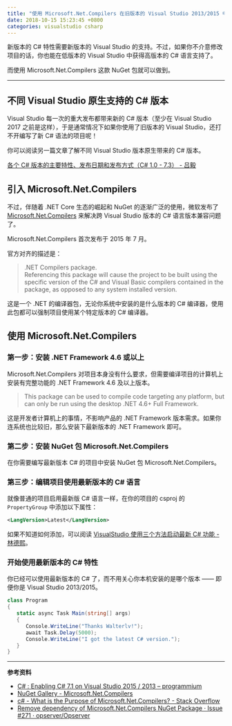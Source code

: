 ```yaml
---
title: "使用 Microsoft.Net.Compilers 在旧版本的 Visual Studio 2013/2015 中开启新的 C# 7.x 语法"
date: 2018-10-15 15:23:45 +0800
categories: visualstudio csharp
---
```


新版本的 C# 特性需要新版本的 Visual Studio 的支持。不过，如果你不介意修改项目的话，你也能在低版本的 Visual Studio 中获得高版本的 C# 语言支持了。

而使用 Microsoft.Net.Compilers 这款 NuGet 包就可以做到。

---

<div id="toc"></div>

## 不同 Visual Studio 原生支持的 C# 版本

Visual Studio 每一次的重大发布都带来新的 C# 版本（至少在 Visual Studio 2017 之前是这样），于是通常情况下如果你使用了旧版本的 Visual Studio，还打不开编写了新 C# 语法的项目呢！

你可以阅读另一篇文章了解不同 Visual Studio 版本原生带来的 C# 版本。

[各个 C# 版本的主要特性、发布日期和发布方式（C# 1.0 - 7.3） - 吕毅](/post/csharp-version-histories.html)

## 引入 Microsoft.Net.Compilers

不过，伴随着 .NET Core 生态的崛起和 NuGet 的逐渐广泛的使用，微软发布了 [Microsoft.Net.Compilers](https://www.nuget.org/packages/Microsoft.Net.Compilers/) 来解决跨 Visual Studio 版本的 C# 语言版本兼容问题了。

Microsoft.Net.Compilers 首次发布于 2015 年 7 月。

官方对齐的描述是：

> .NET Compilers package.  
> Referencing this package will cause the project to be built using the specific version of the C# and Visual Basic compilers contained in the package, as opposed to any system installed version.

这是一个 .NET 的编译器包，无论你系统中安装的是什么版本的 C# 编译器，使用此包都可以强制项目使用某个特定版本的 C# 编译器。

## 使用 Microsoft.Net.Compilers

### 第一步：安装 .NET Framework 4.6 或以上

Microsoft.Net.Compilers 对项目本身没有什么要求，但需要编译项目的计算机上安装有完整功能的 .NET Framework 4.6 及以上版本。

> This package can be used to compile code targeting any platform, but can only be run using the desktop .NET 4.6+ Full Framework.

这是开发者计算机上的事情，不影响产品的 .NET Framework 版本需求。如果你连系统也比较旧，那么安装下最新版本的 .NET Framework 即可。

### 第二步：安装 NuGet 包 Microsoft.Net.Compilers

在你需要编写最新版本 C# 的项目中安装 NuGet 包 Microsoft.Net.Compilers。

### 第三步：编辑项目使用最新版本的 C# 语言

就像普通的项目启用最新版 C# 语言一样，在你的项目的 csproj 的 `PropertyGroup` 中添加以下属性：

```xml
<LangVersion>Latest</LangVersion>
```

如果不知道如何添加，可以阅读 [VisualStudio 使用三个方法启动最新 C# 功能 - 林德熙](https://blog.lindexi.com/post/VisualStudio-%E4%BD%BF%E7%94%A8%E4%B8%89%E4%B8%AA%E6%96%B9%E6%B3%95%E5%90%AF%E5%8A%A8%E6%9C%80%E6%96%B0-C-%E5%8A%9F%E8%83%BD.html)。

### 开始使用最新版本的 C# 特性

你已经可以使用最新版本的 C# 了，而不用关心你本机安装的是哪个版本 —— 即便你是 Visual Studio 2013/2015。

```csharp
class Program
{
   static async Task Main(string[] args)
   {
      Console.WriteLine("Thanks Walterlv!");
      await Task.Delay(5000);
      Console.WriteLine("I got the latest C# version.");
   }
}
```

---

**参考资料**

- [C# : Enabling C# 7.1 on Visual Studio 2015 / 2013 – programmium](https://programmium.wordpress.com/2017/11/13/c-enabling-c-7-1-on-visual-studio-2015-2013/)
- [NuGet Gallery - Microsoft.Net.Compilers](https://www.nuget.org/packages/Microsoft.Net.Compilers/)
- [c# - What is the Purpose of Microsoft.Net.Compilers? - Stack Overflow](https://stackoverflow.com/a/34548597/6233938)
- [Remove dependency of Microsoft.Net.Compilers NuGet Package · Issue #271 · opserver/Opserver](https://github.com/opserver/Opserver/issues/271)
